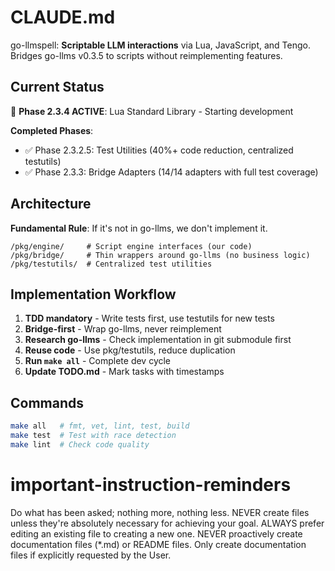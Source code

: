 # CLAUDE.md

go-llmspell: **Scriptable LLM interactions** via Lua, JavaScript, and Tengo. Bridges go-llms v0.3.5 to scripts without reimplementing features.

## Current Status

🚧 **Phase 2.3.4 ACTIVE**: Lua Standard Library - Starting development

**Completed Phases**:
- ✅ Phase 2.3.2.5: Test Utilities (40%+ code reduction, centralized testutils)
- ✅ Phase 2.3.3: Bridge Adapters (14/14 adapters with full test coverage)

## Architecture

**Fundamental Rule**: If it's not in go-llms, we don't implement it.

```
/pkg/engine/     # Script engine interfaces (our code)
/pkg/bridge/     # Thin wrappers around go-llms (no business logic)
/pkg/testutils/  # Centralized test utilities
```

## Implementation Workflow

1. **TDD mandatory** - Write tests first, use testutils for new tests
2. **Bridge-first** - Wrap go-llms, never reimplement  
3. **Research go-llms** - Check implementation in git submodule first
4. **Reuse code** - Use pkg/testutils, reduce duplication
5. **Run `make all`** - Complete dev cycle
6. **Update TODO.md** - Mark tasks with timestamps

## Commands

```bash
make all   # fmt, vet, lint, test, build
make test  # Test with race detection  
make lint  # Check code quality
```

# important-instruction-reminders
Do what has been asked; nothing more, nothing less.
NEVER create files unless they're absolutely necessary for achieving your goal.
ALWAYS prefer editing an existing file to creating a new one.
NEVER proactively create documentation files (*.md) or README files. Only create documentation files if explicitly requested by the User.